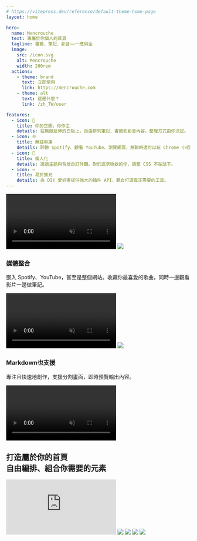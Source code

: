 ```yaml
---
# https://vitepress.dev/reference/default-theme-home-page
layout: home

hero:
  name: Mencrouche
  text: 專屬於你個人的首頁
  tagline: 書籤、筆記、影音——一應俱全
  image:
    src: /icon.svg
    alt: Mencrouche
    width: 200rem
  actions:
    - theme: brand
      text: 立即使用
      link: https://mencrouche.com
    - theme: alt
      text: 這是什麼？
      link: /zh_TW/user

features:
  - icon: 📝
    title: 你的空間，你作主
    details: 在無限延伸的白板上，自由排列筆記、書籤和影音內容。整理方式由你決定。
  - icon: 🌐
    title: 無縫串連
    details: 聆聽 Spotify、觀看 YouTube、瀏覽網頁，無聊時還可以玩 Chrome 小恐龍。
  - icon: 🎨
    title: 個人化
    details: 透過主題與背景自訂外觀。對於追求極致的你，調整 CSS 不在話下。
  - icon: ⌨️
    title: 易於擴充
    details: 為 DIY 愛好者提供強大的插件 API，親自打造真正需要的工具。
---
```


<div class="feature-grid">
    <video class="round hero" autoplay="" muted="" loop="true" playsinline="" src="/media/index/note.webm"></video>
    <img class="round" src="/media/index/spotify.webp"></img>
    <div class="feature-description">
        <h3>媒體整合</h3>
        <p>嵌入 Spotify、YouTube，甚至是整個網站。收藏你最喜愛的歌曲，同時一邊觀看影片一邊做筆記。</p>
    </div>
    <video class="round hero" autoplay="" muted="" loop="true" playsinline="" src="/media/index/spotify.webm"></video>
    <img class="round" src="/media/index/markdown.webp"></img>
    <div class="feature-description">
        <h3>Markdown也支援</h3>
        <p>專注且快速地創作，支援分割畫面，即時預覽輸出內容。</p>
    </div>
    <video class="round hero" autoplay="" muted="" loop="true" playsinline="" src="/media/index/markdown.webm"></video>
</div>

<div class="gallery">
    <h2>打造屬於你的首頁<div class="no-bold">自由編排、組合你需要的元素</div></h2>
    <iframe src="https://www.youtube.com/embed/UGeh9hNmjJs" title="YouTube video player" frameborder="0" allow="accelerometer; autoplay; clipboard-write; encrypted-media; gyroscope; picture-in-picture; web-share" referrerpolicy="strict-origin-when-cross-origin" allowfullscreen></iframe>
    <img src="/media/index/student.webp"></img>
    <img src="/media/index/cook.webp"></img>
    <img src="/media/index/tmr.webp"></img>
    <img src="/media/index/light.webp"></img>
</div>
